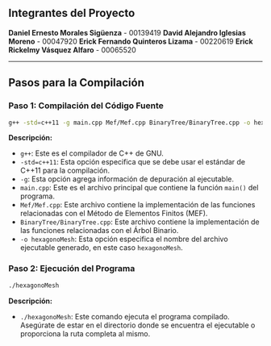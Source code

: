 



## Integrantes del Proyecto
**Daniel Ernesto Morales Sigüenza** - 00139419
**David Alejandro Iglesias Moreno** - 00047920
**Erick Fernando Quinteros Lizama** - 00220619
**Erick Rickelmy Vásquez Alfaro** - 00065520


---
## Pasos para la Compilación

### Paso 1: Compilación del Código Fuente

```sh
g++ -std=c++11 -g main.cpp Mef/Mef.cpp BinaryTree/BinaryTree.cpp -o hexagonoMesh
```

**Descripción:**
- `g++`: Este es el compilador de C++ de GNU.
- `-std=c++11`: Esta opción especifica que se debe usar el estándar de C++11 para la compilación.
- `-g`: Esta opción agrega información de depuración al ejecutable.
- `main.cpp`: Este es el archivo principal que contiene la función `main()` del programa.
- `Mef/Mef.cpp`: Este archivo contiene la implementación de las funciones relacionadas con el Método de Elementos Finitos (MEF).
- `BinaryTree/BinaryTree.cpp`: Este archivo contiene la implementación de las funciones relacionadas con el Árbol Binario.
- `-o hexagonoMesh`: Esta opción especifica el nombre del archivo ejecutable generado, en este caso `hexagonoMesh`.

### Paso 2: Ejecución del Programa

```sh
./hexagonoMesh
```

**Descripción:**
- `./hexagonoMesh`: Este comando ejecuta el programa compilado. Asegúrate de estar en el directorio donde se encuentra el ejecutable o proporciona la ruta completa al mismo.

